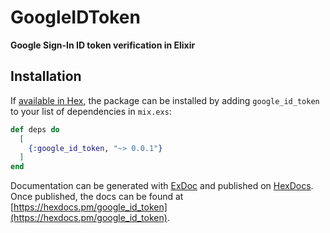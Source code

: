 # GoogleIDToken

**Google Sign-In ID token verification in Elixir**

## Installation

If [available in Hex](https://hex.pm/docs/publish), the package can be installed
by adding `google_id_token` to your list of dependencies in `mix.exs`:

```elixir
def deps do
  [
    {:google_id_token, "~> 0.0.1"}
  ]
end
```

Documentation can be generated with [ExDoc](https://github.com/elixir-lang/ex_doc)
and published on [HexDocs](https://hexdocs.pm). Once published, the docs can
be found at [https://hexdocs.pm/google_id_token](https://hexdocs.pm/google_id_token).
